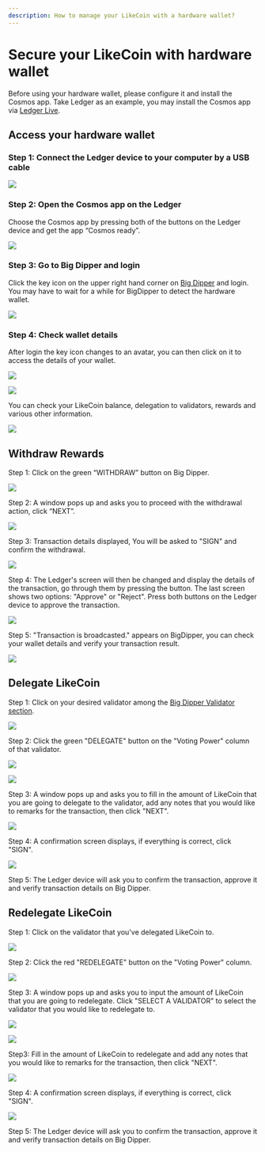 ```yaml
---
description: How to manage your LikeCoin with a hardware wallet?
---
```


# Secure your LikeCoin with hardware wallet

Before using your hardware wallet, please configure it and install the Cosmos app. Take Ledger as an example, you may install the Cosmos app via [Ledger Live](https://support.ledger.com/hc/en-us/articles/360013713840-Cosmos-ATOM-).

## Access your hardware wallet

### Step 1: Connect the Ledger device to your computer by a USB cable

![](../../.gitbook/assets/hardwarewallet-1.png)

### Step 2: Open the Cosmos app on the Ledger

Choose the Cosmos app by pressing both of the buttons on the Ledger device and get the app “Cosmos ready”.

![](../../.gitbook/assets/hardwarewallet-2.png)

### Step 3: Go to Big Dipper and login

Click the key icon on the upper right hand corner on [Big Dipper](https://likecoin.bigdipper.live/) and login. You may have to wait for a while for BigDipper to detect the hardware wallet.

![](../../.gitbook/assets/hardwarewallet-3-en.png)

### Step 4: Check wallet details

After login the key icon changes to an avatar, you can then click on it to access the details of your wallet.

![](../../.gitbook/assets/hardwarewallet-4.png)

![](../../.gitbook/assets/hardwarewallet-5.png)

You can check your LikeCoin balance, delegation to validators, rewards and various other information.

![](../../.gitbook/assets/hardwarewallet-6.png)

## Withdraw Rewards

Step 1: Click on the green “WITHDRAW” button on Big Dipper.

![](../../.gitbook/assets/hardwarewallet-withdraw-1.png)

Step 2: A window pops up and asks you to proceed with the withdrawal action, click “NEXT”.

![](../../.gitbook/assets/hardwarewallet-withdraw-2.png)

Step 3:  Transaction details displayed, You will be asked to "SIGN" and confirm the withdrawal.

![](../../.gitbook/assets/hardwarewallet-withdraw-3.png)

Step 4: The Ledger's screen will then be changed and display the details of the transaction, go through them by pressing the button. The last screen shows two options: "Approve" or "Reject". Press both buttons on the Ledger device to approve the transaction.

![](../../.gitbook/assets/hardwarewallet-withdraw-4.png)

Step 5: "Transaction is broadcasted." appears on BigDipper, you can check your wallet details and verify your transaction result.

![](../../.gitbook/assets/hardwarewallet-withdraw-5.png)

## Delegate LikeCoin

Step 1: Click on your desired validator among the [Big Dipper Validator section](https://likecoin.bigdipper.live/validators).

![](../../.gitbook/assets/hardwarewallet-delegate-1-en.png)

Step 2: Click the green "DELEGATE" button on the "Voting Power" column of that validator.

![](../../.gitbook/assets/hardwarewallet-delegate-2.png)

![](../../.gitbook/assets/hardwarewallet-delegate-3.png)

Step 3: A window pops up and asks you to fill in the amount of LikeCoin that you are going to delegate to the validator, add any notes that you would like to remarks for the transaction, then click "NEXT".

![](../../.gitbook/assets/hardwarewallet-delegate-4.png)

Step 4: A confirmation screen displays, if everything is correct, click "SIGN".

![](../../.gitbook/assets/hardwarewallet-delegate-5.png)

Step 5: The Ledger device will ask you to confirm the transaction, approve it and verify transaction details on Big Dipper.

## Redelegate LikeCoin

Step 1: Click on the validator that you've delegated LikeCoin to.

![](../../.gitbook/assets/hardwarewallet-redelegate-1.png)

Step 2: Click the red "REDELEGATE" button on the "Voting Power" column.

![](../../.gitbook/assets/hardwarewallet-redelegate-2.png)

Step 3: A window pops up and asks you to input the amount of LikeCoin that you are going to redelegate. Click "SELECT A VALIDATOR" to select the validator that you would like to redelegate to. 

![](../../.gitbook/assets/hardwarewallet-redelegate-3.png)

![](../../.gitbook/assets/hardwarewallet-redelegate-4.png)

Step3: Fill in the amount of LikeCoin to redelegate and add any notes that you would like to remarks for the transaction, then click "NEXT".

![](../../.gitbook/assets/hardwarewallet-redelegate-5.png)

Step 4: A confirmation screen displays, if everything is correct, click "SIGN".

![](../../.gitbook/assets/hardwarewallet-redelegate-6.png)

Step 5: The Ledger device will ask you to confirm the transaction, approve it and verify transaction details on Big Dipper.

